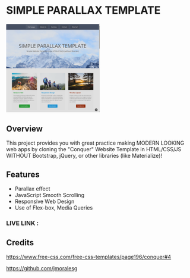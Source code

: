 # SIMPLE PARALLAX TEMPLATE

<img src="./img/Screenshot.png" width=50% height=50%>

## Overview

This project provides you with great practice making MODERN LOOKING web apps by cloning the "Conquer" Website Template in HTML/CSS/JS WITHOUT Bootstrap, jQuery, or other libraries (like Materialize)!

## Features 
* Parallax effect
* JavaScript Smooth Scrolling
* Responsive Web Design 
* Use of Flex-box, Media Queries

### LIVE LINK : 

## Credits
https://www.free-css.com/free-css-templates/page196/conquer#4

https://github.com/jmoralesg
